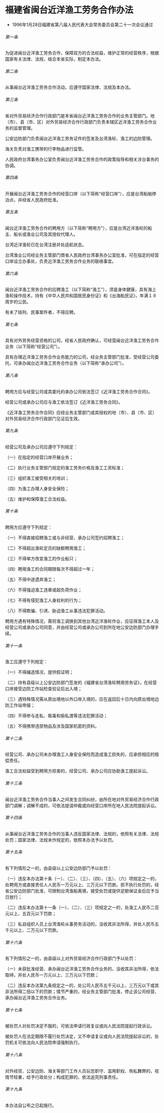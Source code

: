 # 福建省闽台近洋渔工劳务合作办法

- 1996年1月28日福建省第八届人民代表大会常务委员会第二十一次会议通过

<!-- INFO END -->

###### 第一条

为促进闽台近洋渔工劳务合作，保障双方的合法权益，维护正常的经营秩序，根据国家有关法律、法规，结合本省实际，制定本办法。

###### 第二条

从事闽台近洋渔工劳务合作活动，应遵守国家法律、法规及本办法。

###### 第三条

省对外贸易经济合作行政部门是本省闽台近洋渔工劳务合作的业务主管部门。地（市）、县（市、区）对外贸易经济合作行政部门负责本辖区近洋渔工劳务合作业务的监督管理。

公安边防部门负责闽台近洋渔工劳务证件的签发及台湾渔轮、渔工的边防管理。

海关负责对渔工携带的行李物品进行监管。

人民政府台湾事务办公室负责闽台近洋渔工劳务合作的政策指导和相关涉台事务的协调。

###### 第四条

开展闽台近洋渔工劳务合作的经营口岸（以下简称“经营口岸”），应是台湾船舶停泊点，并经省人民政府批准。

###### 第五条

闽台近洋渔工劳务合作的聘用方（以下简称“聘用方”），应是台湾近洋渔轮的船主、船长或渔业公司及其授权代理人。

台湾近洋渔轮已在台湾注册并处适航状态。

台湾渔业公司经业务主管部门商省人民政府台湾事务办公室批准，可在指定的经营口岸设立办事处，负责近洋渔工劳务合作业务的联络事宜。

###### 第六条

闽台近洋渔工劳务合作的应聘渔工（以下简称“渔工”），须是身体健康，具有海上渔轮操作技术，持有《中华人民共和国居民身份证》和《出海船民证》，年满１８周岁的公民。

有未了结刑、民事案件者，不得应聘。

###### 第七条

具有对外劳务经营资格的公司，经省人民政府确认，可经营闽台近洋渔工劳务合作业务（以下简称“经营公司”）。

具有办理近洋渔工劳务合作业务能力的公司，经业务主管部门批准，受经营公司委托，可承办闽台近洋渔工劳务合作业务（以下简称“承办公司”）。

###### 第八条

聘用方应与经营公司或其委托的承办公司依法签订《近洋渔工劳务合作合同》。

经营公司或承办公司应与渔工依法签订《近洋渔工劳务合同》。

《近洋渔工劳务合作合同》应经业务主管部门或其授权的地（市）、县（市、区）对外贸易经济合作行政部门见证后生效。

###### 第九条

经营公司及承办公司应遵守下列规定：

（一）在指定的经营口岸开展业务；

（二）执行业务主管部门规定的渔工劳务价格及渔工工资标准；

（三）组织渔工接受相关的培训；

（四）为渔工办理人身安全保险；

（五）维护和保障渔工合法权益。

###### 第十条

聘用方应遵守下列规定：

（一）不得直接招聘渔工或与非经营、承办公司签约招聘渔工；

（二）不得超出渔轮定员的缺额聘用渔工；

（三）不得单方改变渔工的作业船只；

（四）聘用渔工的合同期限每次不得超过一年；

（五）不得中途遗弃渔工；

（六）不得强迫渔工违章或超负荷作业；

（七）不得有侵犯渔工人身权利的行为；

（八）不得欺骗、引诱、胁迫渔工从事违法犯罪活动。

聘用方遇有特殊情况，需将渔工调换到其他台湾近洋渔轮作业，应征得渔工本人及经营公司或承办公司同意，并由经营公司或承办公司到所在地公安边防部门办理手续。

###### 第十一条

渔工应遵守下列规定：

（一）不得编造情况、提供假证明；

（二）持有县级以上公安边防部门签发的《福建省台湾渔轮聘用劳务证》，在经营口岸接受边防工作站检查验证后出入境；

（三）遇特殊情况需从原出境地以外口岸入境的，应在返回后十日内向原出境地边防工作站申报；

（四）不得参与走私、贩毒和偷私渡等违法犯罪活动；

（五）不得携带违禁物品及涉及国家机密的资料。

###### 第十二条

经营公司、承办公司未办理渔工人身安全保险而造成渔工损失的，应承担相应的赔偿责任。

渔工合法权益受到聘用方损害的，经营公司、承办公司应协助渔工提起诉讼。

###### 第十三条

闽台近洋渔工劳务合作当事人之间发生合同纠纷，由所在地对外贸易经济合作行政部门调解；调解不成的，可依法提请仲裁或向经营口岸所在地人民法院提起诉讼。

###### 第十四条

从事闽台近洋渔工劳务合作的当事人违反国家法律、法规的，依照有关法律、法规处罚；国家法律、法规未作规定的，依照本办法予以处罚。

###### 第十五条

有下列情形之一的，由县级以上公安边防部门予以处罚：

（一）违反本办法第十条（一）、（二）、（三）、（四）、（五）、（六）项规定之一的，处聘用方或直接责任人人民币一万元以上、三万元以下罚款。拒不执行处罚的，经省公安边防部门批准，可限制台湾渔船离境，接受处罚或提供足额保证金后应予当日放行；

（二）违反本办法第十一条（一）、（二）、（三）项规定之一的，处渔工人民币二百元以上、五百元以下罚款；

（三）私自组织人员上台湾渔轮从事劳务活动的，没收其非法所得，并处人民币五千元以上、二万元以下罚款。

###### 第十六条

有下列情形之一的，由县级以上对外贸易经济合作行政部门予以处罚：

（一）未获批准经营、承办闽台近洋渔工劳务合作业务的，没收其非法所得，依法取缔，并处人民币一万元以上、三万元以下罚款；

（二）违反本办法第九条规定之一的，处公司人民币五千元以上、三万元以下或其非法所得二倍以下的罚款；情节严重的，经业务主管部门批准，停止该公司经营、承办闽台近洋渔工劳务合作业务。

###### 第十七条

被处罚人对处罚决定不服的，可依法申请行政复议或向人民法院提起行政诉讼。

被处罚人在法定期限不履行处罚决定，又不申请复议或向人民法院提起诉讼的，处罚机关可依法向人民法院申请强制执行。

###### 第十八条

对外经贸、公安边防、海关等部门工作人员玩忽职守、滥用职权、徇私舞弊的，视情节轻重，给予行政处分；构成犯罪的，依法追究刑事责任。

###### 第十九条

本办法自公布之日起施行。
